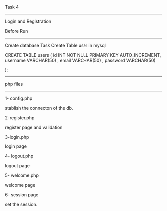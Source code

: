 Task 4
_______
Login and Registration

Before Run
__________
Create database Task
Create Table user in mysql

CREATE TABLE users (
    id INT NOT NULL PRIMARY KEY AUTO_INCREMENT,
    username VARCHAR(50) ,
	email VARCHAR(50) ,
    password VARCHAR(50) 
	
);


_____________________________________________________
php files
__________

1- config.php

stablish the connecton of the db.

2-register.php

register page and validation

3-login.php

login page 

4- logout.php

logout page

5- welcome.php

welcome page

6- session page 

set the session.